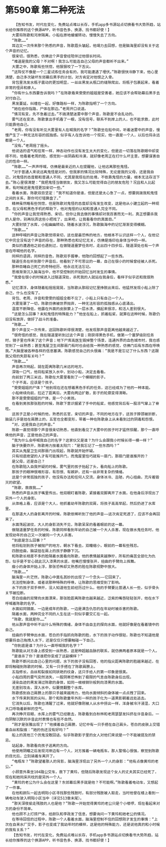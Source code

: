 # 第590章 第二种死法
        【告知书友，时代在变化，免费站点难以长存，手机app多书源站点切换看书大势所趋，站长给你推荐的这个换源APP，听书音色多、换源、找书都好使！】
       大雾将陈歌和河岸隔离，小船在原地缓缓转动，慢慢失去了方向。
       “陈歌……”
       耳边又一次传来那个熟悉的声音，陈歌眉头皱起，他竭力去回想，但是脑海里却没有关于这个声音的记忆。
       很亲切，很熟悉，仿佛这个声音曾经陪伴过他很长时间。
       “难道是我的父母？不对啊！我怎么可能连自己父母的声音都听不出来。”
       大雾之中，陈歌有些恍惚，他狠狠咬了一下舌尖。
       “这阵仗不像是一个二星试炼任务会有的，我可能遭遇了埋伏。”陈歌很快冷静下来，他心里清楚，自己多次破坏东郊幕后黑手的计划，对方肯定对他恨之入骨。
       背包里洗发水瓶子震动的更加明显，一丝丝黑发从瓶口的缝隙爬出，将瓶子包裹起来，看着非常的怪异和瘆人。
       “你有什么东西要告诉我吗？”在陈歌看来雯雯的姐姐是受害者，她应该不会帮助幕后黑手去对付自己。
       黑发蔓延，纠缠在一起，好像路标一样，为陈歌指明了一个方向。
       “她在给你指路，尸体在那边。”老周开口说道。
       “情况有变，先不急着过去。”不搞清楚迷雾中那个声音，陈歌是不会乱动的。
       雾气还在变浓，陈歌拿出手机看了一眼，没有信号，联系不到岸上的人，也不能求救，此时只能靠他自己。
       “老周，你有没有听见大雾里有人在喊我的名字？”陈歌坐在船中间，听着迷雾中的声音，慢慢产生了一种无法形容的孤独感。似乎有人在告诉他一个现实，他一直是一个人，以后也将永远都是一个人。
       “没有。”老周摇了摇头。
       他说话的语气和往常一样，神态动作也没有发生太大的变化，但是这一切落在陈歌眼中却变得不同，他看着老周的脸，感觉到一丝阴森和冷漠，就好像老周正在打什么坏主意，想要谋害自己的性命一样。
       “陈歌……”一声声呼喊，仿佛是最亲近的人在提醒他，让他远离那些鬼怪。
       “对于普通人来说远离鬼怪是对的，但我家的情况比较特殊，无论是我的父母，还是我自己，对鬼怪的态度都和普通人不同，尤其是我现在的处境，不依靠鬼怪的力量，根本无法存活下去。”陈心里很清楚：“我把鬼怪当做朋友，我又怎么可能觉得自己的朋友危险？况且和人比起来，有时候还是鬼怪更加亲切一些。”
       看着水面，陈歌双目坚定：“我不知道你是谁，但是还是太心急了一点，想要挑拨我和鬼怪之间的关系，那你可打错算盘了。”
       精神虽然略有些恍惚，但是陈歌对鬼怪的态度却没有发生改变，这是他从小建立起的一种观念，在父母和黑色手机的帮助下，他对鬼怪的认知和普通人完全不同。
       “你的声音让我觉得熟悉、亲切，但你让我去做的事情却对我百害而无一利，真正想要杀我的人是你，别再玩弄这些小把戏了，出来吧，让我看看你的真面目。”
       大雾封锁了水库，小船幽幽转动，随着水波浮沉，陈歌脑海中的记忆渐渐变得模糊。
       “陈歌……”
       这种呼喊的声音让陈歌觉得亲切，这也是最恐怖的地方，他根本不认识这样一个人，在他记忆中完全没有这个声音的存在，那种熟悉也和记忆无关，仿佛是烙印在身体当中的一样。
       类似的遭遇他之前也遇到过，在做隧道噩梦任务时，走出四十四步后，隧道深处也有一个声音在呼喊他的名字。
       同样的语调，同样的音色，陈歌双手握拳，他隐约回想起了一些东西。
       隧道任务在听到那个声音后，他看到了不可思议的一幕，自己在很小的时候曾经被人杀死。
       那种目睹自己死亡的奇特经历，他永远无法忘记。
       思维渐渐沉入脑海当中，他不受控制的开始回忆当时发生的事情。
       “我曾在很小的时候进入过隧道深处，杀死我的人就站在我身后，看样子似乎还和我很熟悉。”
       记忆漂浮，身体随着船摇摇晃晃，当陈歌从那段记忆里挣脱出来后，他猛然发现小船上除了自己，什么也没有了。
       背包、老周、许音和雯雯的姐姐全都不见了，小船上只有自己一个人。
       大雾笼罩了一切，陈歌仿佛被世界抛弃，一种无法形容的孤独感从心底涌出。
       温度不断降低，他露在外面的皮肤蒙上了一层水渍，摸起来很凉，和活人差别很大。
       “这是怎么回事？未知鬼怪的特殊能力？”他坐在船上，抓着船桨，就算在这种时候，陈歌仍旧没有放弃，做好了战斗的准备。
       “陈歌……”
       那个声音又一次传来，这回陈歌听得很清楚，他发现那声音距离他越来越近了。
       “很奇怪的感觉，我在隧道里听到过这个声音；刚获得黑色手机，做第一个噩梦级别任务时，镜子里也传来了这个声音；地下尸库高医生毁掉整个场景，连通外界的血色城市时，我也感觉到了一丝熟悉；甚至鬼屋卫生间那扇门有时也会给我一种熟悉的感觉，仿佛门后有东西在呼唤我。”大脑里被各种各样的信息塞满，陈歌感觉自己的头很痛：“我是不是忘记了什么东西？这跟我父母的失踪有关吗？”
       “陈歌……”
       声音再次响起，就在距离陈歌几米远的地方。
       深吸一口气，他将船桨放入水中，划动小船，决定去看看。
       向前划了两三米远，陈歌在大雾里看到了一个模糊的影子。
       个子不高，应该是个孩子。
       “雯雯姐姐的尸体？”他到现在还在想着黑色手机的任务，这已经成为了他的一种本能。
       小船继续向前，拉近了距离后，大雾向两边扩散，影子的轮廓变得清晰。
       那不是雯雯姐姐的尸体，是一个小男孩。
       在看到男孩那张脸的时候，陈歌下意识握紧了手中的船桨，他感觉背后有一股凉气窜上了脊柱。
       这孩子正是小时候的他，熟悉的五官，亲切的声音，不同的地方在于，这孩子脖颈被折断，脑袋几乎是挂在肩膀上的，五官也全都变形，带着一种在陈歌身上从未看到过的阴毒和怨恨。
       “对，这是我自己的声音。”
       陈歌一直觉得那个声音很亲切熟悉，他直到看见了大雾中的孩子时才猛然惊醒，那个一直呼唤他的声音，正是他自己的声音。
       “我为什么会呼喊我自己的名字？这家伙又是谁？为什么会跟我小时候长得一模一样？”
       脑子快要炸开，陈歌用力按着太阳穴：“是我忘记了一些东西吗？”
       其实从鬼屋卫生间那扇门出现起，陈歌就开始怀疑。
       只有彻底绝望的人才有可能推开门，而鬼屋里恰巧就有一扇门，那扇门是谁推开的？
       是父母，还是自己？
       在陈歌陷入自我怀疑的时候，雾气里的孩子抬起了头，看向船上的陈歌。
       那孩子的眼神很难形容，有怨恨、有嫉妒，还有一丝非常复杂的情绪。
       这是个非常孤独的孩子，他没有办法和任何人交流，身体冰冷、丑陋，内心扭曲，充斥着毁灭的欲望。
       “陈歌，救救我……”
       熟悉的声音从孩子嘴里传出，他双眼盯着陈歌，紧接着双脚离开了水面，在他身后浮现出了另外一个人的身影。
       从体格上看，应该是个大人，他抓着幼年陈歌的双肩，将孩子高高举起，然后扔进了水库里。
       在那道大人的身影离开的时候，陈歌依稀听到了他的声音——这次肯定死透了，应该不会再回来了。
       水面荡起波纹，大人的身影消失不见，陈歌呆呆的看着眼前的这一幕。
       做隧道噩梦任务的时候，陈歌同样看到年幼的自己被一个大人杀害，现在做水鬼任务时，他发现幼年的自己又一次被同一个大人杀害。
       “到底是怎么回事？”
       他将船划到孩子被抛尸的地方，朝水下看去，双瞳缩小，眼前的一幕有些残忍。
       四肢扭曲，脑袋挂在肩上的孩子静静下沉。
       和陈歌长相差不多的脸隔着水面看向陈歌，他的表情越来越狰狞，所有的痛苦全部化为仇怨，似乎是不甘心就此沉入漆黑的水底，他嘴巴慢慢张开，扭曲的手臂向上挥舞。
       瘦小的身体开始上浮，那张恐怖却又熟悉的脸在陈歌视野中放大。
       “陈歌……”
       脑海里一片茫然，陈歌心中莫名其妙的出现了一个念头——它回来了。
       无法控制身体，或者说那种特殊的呼唤，让陈歌的思维受到了影响。
       水下的孩子双手伸开，没人知道他生前经历过什么，他的手臂要比普通人长一些，似乎骨头关节被拉断。
       苍白扭曲的双臂向水面漂来，那张脸距离陈歌也越来越近，泛紫的嘴唇轻轻张开，他在水下呼喊着陈歌的名字。
       水面如同镜面，一边是成年的陈歌，一边是满含仇怨的在年幼时被杀害的陈歌。
       隔着水面，两种完全不同的人生在这一刻似乎要交汇在一起。
       “陈歌，我就是你……”
       他从那声音中听不出什么特殊的情绪，身体不由自主的探向水面，他就好像是在看着镜中的自己。
       扭曲的手臂伸出水面，苍白的手指抓向陈歌的脸，水下的孩子动作很轻，陈歌也不知道他是想要将自己拖拽入水下，还是仅仅只想要触碰一下自己。
       “你到底是谁？为什么一直呼喊我的名字？”
       陈歌能从对方身上感受到一丝熟悉，这是种超越血脉的联系，就仿佛两者原本就是一个人。
       “是谁杀了你？是谁把你变成了这副模样？”
       陈歌不断问出自己心里的问题，水下的孩子没有回答，他的指尖距离陈歌的脸越来越近，在即将触碰到陈歌的时候，又有一只手搭在了陈歌肩膀上。
       五指修长，血丝和裂痕如同妖艳的纹身，这只手给人的第一印象是很美。
       小船四周的雾气突然消失，一股阴寒恐怖到了极限的气息自陈歌身后出现。
       浸染血迹的黑发滑过陈歌的身体，如同一根根钢针般刺向漆黑的水面。
       无差别攻击，深入水中，似要搅翻整个水库。
       陈歌感到自己肩膀上的那只手越来越用力，他向水面倾斜的身体被一点点拽了回来。
       水下传来刺耳的尖叫，那个和陈歌童年外形一样的孩子化为一道黑影朝着远处逃去。
       它消失以后，陈歌也清醒了过来，他就好像刚被人从水中捞出一样，浑身被冷汗浸湿，大口大口呼吸着新鲜的空气。
       再次睁开双眼，水库上的雾气已经散去，陈歌看到白秋林和老周瑟瑟发抖挤在许音身后，一向阴郁沉默的许音此时表情也有些不自然。
       “刚才是张雅出现了？”他摸着自己肩膀，记忆中有一只手搭在自己肩头，苍白的皮肤上交错着血丝和裂痕：“她的伤还没有好吗？”
       船上的其他三个厉鬼没敢回话，似乎陈歌影子里的女人对他们来说是一个不能被提及的禁忌。
       站起身，陈歌看向孩子逃离的方向。
       他使用阴瞳之后发现河岸边有一个人，对方推着一辆电瓶车。那人警惕心很强，察觉到陈歌的目光后，立刻骑着车离开了。
       “电瓶车？”陈歌望着那人的背影，脑海里浮现出了另外一个人的身影：“他有点像黄玲的老公。”
       小顾意外乘坐104路公交车，救下了黄玲，但随后陈歌发现这个女人的丈夫其实已经死了，现在和她同床共枕的是另外一个人。
       “黄玲的老公为什么会在这里？东郊幕后黑手就是他？不可能啊。”陈歌看着电动车，又想起了一件事。
       在他和颜队一起去明阳小区寻找那些残肢时，有部分残肢被人取走，当时他曾在楼上看到一辆电动车驶入明阳小区当中（详见513章末尾）。
       “那天深夜偷走残肢的人也是他？”陈歌一开始觉得黄玲的老公只是个小喽啰，现在看起来对方的身份不简单。
       他也顾不上打捞尸体，给颜队和李政发了信息，想要询问一下黄玲和她老公的情况。
       在等待回信的过程中，陈歌一个人看着水面，脑海里控制不住的回想刚才发生的事情：“上次在自来水厂交手，影子也变成了我幼年时的模样，这是他的特殊能力，还是说他真的和小时候的我有关系？”
       【告知书友，时代在变化，免费站点难以长存，手机app多书源站点切换看书大势所趋，站长给你推荐的这个换源APP，听书音色多、换源、找书都好使！】